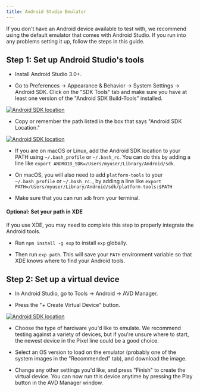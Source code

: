 ```yaml
---
title: Android Studio Emulator
---
```


If you don't have an Android device available to test with, we recommend using the default emulator that comes with Android Studio. If you run into any problems setting it up, follow the steps in this guide.

## Step 1: Set up Android Studio's tools

-   Install Android Studio 3.0+.

-   Go to Preferences -> Appearance & Behavior -> System Settings -> Android SDK. Click on the "SDK Tools" tab and make sure you have at least one version of the "Android SDK Build-Tools" installed.

[![Android SDK location](/static/images/android-studio-build-tools.png)](#)

-   Copy or remember the path listed in the box that says "Android SDK Location."

[![Android SDK location](/static/images/android-studio-sdk-location.png)](#)

-   If you are on macOS or Linux, add the Android SDK location to your PATH using `~/.bash_profile` or `~/.bash_rc`. You can do this by adding a line like `export ANDROID_SDK=/Users/myuser/Library/Android/sdk`.

-   On macOS, you will also need to add `platform-tools` to your `~/.bash_profile` or `~/.bash_rc.`, by adding a line like `export PATH=/Users/myuser/Library/Android/sdk/platform-tools:$PATH`

-   Make sure that you can run `adb` from your terminal.

#### Optional: Set your path in XDE

If you use XDE, you may need to complete this step to properly integrate the Android tools.

-   Run `npm install -g exp` to install `exp` globally.

-   Then run `exp path`. This will save your `PATH` environment variable so that XDE knows where to find your Android tools.

## Step 2: Set up a virtual device

-   In Android Studio, go to Tools -> Android -> AVD Manager.

-   Press the "+ Create Virtual Device" button.

[![Android SDK location](/static/images/android-studio-avd-manager.png)](#)

-   Choose the type of hardware you'd like to emulate. We recommend testing against a variety of devices, but if you're unsure where to start, the newest device in the Pixel line could be a good choice.

-   Select an OS version to load on the emulator (probably one of the system images in the "Recommended" tab), and download the image.

-   Change any other settings you'd like, and press "Finish" to create the virtual device. You can now run this device anytime by pressing the Play button in the AVD Manager window.
